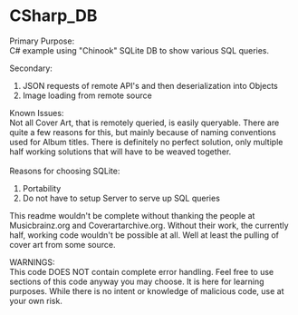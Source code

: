 # CSharp_DB

Primary Purpose:<br>
C# example using "Chinook" SQLite DB to show various SQL queries.

Secondary:
1) JSON requests of remote API's and then deserialization into Objects
2) Image loading from remote source

Known Issues:<br>
Not all Cover Art, that is remotely queried, is easily queryable.  There are quite a few reasons for this, but mainly because of naming conventions used for Album titles.  There is definitely no perfect solution, only multiple half working solutions that will have to be weaved together.
<br><br>
Reasons for choosing SQLite:<br>
1) Portability
2) Do not have to setup Server to serve up SQL queries

This readme wouldn't be complete without thanking the people at Musicbrainz.org and Coverartarchive.org.  Without their work, the currently half, working code wouldn't be possible at all.  Well at least the pulling of cover art from some source.

WARNINGS:<br>
This code DOES NOT contain complete error handling.  Feel free to use sections of this code anyway you may choose.  It is here for learning purposes.  While there is no intent or knowledge of malicious code, use at your own risk.
